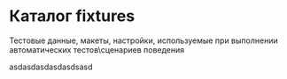 # Каталог fixtures

Тестовые данные, макеты, настройки, используемые при выполнении автоматических тестов\сценариев поведения


asdasdasdasdasdsasd
